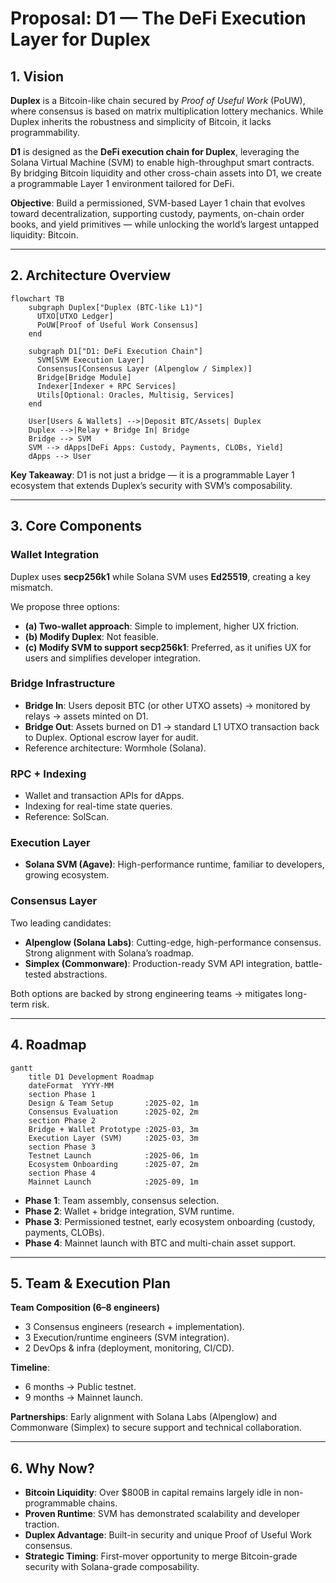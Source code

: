 # Proposal: D1 — The DeFi Execution Layer for Duplex

## 1. Vision

**Duplex** is a Bitcoin-like chain secured by *Proof of Useful Work* (PoUW), where consensus is based on matrix multiplication lottery mechanics. While Duplex inherits the robustness and simplicity of Bitcoin, it lacks programmability.

**D1** is designed as the **DeFi execution chain for Duplex**, leveraging the Solana Virtual Machine (SVM) to enable high-throughput smart contracts. By bridging Bitcoin liquidity and other cross-chain assets into D1, we create a programmable Layer 1 environment tailored for DeFi.

**Objective**: Build a permissioned, SVM-based Layer 1 chain that evolves toward decentralization, supporting custody, payments, on-chain order books, and yield primitives — while unlocking the world’s largest untapped liquidity: Bitcoin.

---

## 2. Architecture Overview

```mermaid
flowchart TB
    subgraph Duplex["Duplex (BTC-like L1)"]
      UTXO[UTXO Ledger]
      PoUW[Proof of Useful Work Consensus]
    end

    subgraph D1["D1: DeFi Execution Chain"]
      SVM[SVM Execution Layer]
      Consensus[Consensus Layer (Alpenglow / Simplex)]
      Bridge[Bridge Module]
      Indexer[Indexer + RPC Services]
      Utils[Optional: Oracles, Multisig, Services]
    end

    User[Users & Wallets] -->|Deposit BTC/Assets| Duplex
    Duplex -->|Relay + Bridge In| Bridge
    Bridge --> SVM
    SVM --> dApps[DeFi Apps: Custody, Payments, CLOBs, Yield]
    dApps --> User
```

**Key Takeaway**: D1 is not just a bridge — it is a programmable Layer 1 ecosystem that extends Duplex’s security with SVM’s composability.

---

## 3. Core Components

### Wallet Integration

Duplex uses **secp256k1** while Solana SVM uses **Ed25519**, creating a key mismatch.

We propose three options:

* **(a) Two-wallet approach**: Simple to implement, higher UX friction.
* **(b) Modify Duplex**: Not feasible.
* **(c) Modify SVM to support secp256k1**: Preferred, as it unifies UX for users and simplifies developer integration.

### Bridge Infrastructure

* **Bridge In**: Users deposit BTC (or other UTXO assets) → monitored by relays → assets minted on D1.
* **Bridge Out**: Assets burned on D1 → standard L1 UTXO transaction back to Duplex. Optional escrow layer for audit.
* Reference architecture: Wormhole (Solana).

### RPC + Indexing

* Wallet and transaction APIs for dApps.
* Indexing for real-time state queries.
* Reference: SolScan.

### Execution Layer

* **Solana SVM (Agave)**: High-performance runtime, familiar to developers, growing ecosystem.

### Consensus Layer

Two leading candidates:

* **Alpenglow (Solana Labs)**: Cutting-edge, high-performance consensus. Strong alignment with Solana’s roadmap.
* **Simplex (Commonware)**: Production-ready SVM API integration, battle-tested abstractions.

Both options are backed by strong engineering teams → mitigates long-term risk.

---

## 4. Roadmap

```mermaid
gantt
    title D1 Development Roadmap
    dateFormat  YYYY-MM
    section Phase 1
    Design & Team Setup       :2025-02, 1m
    Consensus Evaluation      :2025-02, 2m
    section Phase 2
    Bridge + Wallet Prototype :2025-03, 3m
    Execution Layer (SVM)     :2025-03, 3m
    section Phase 3
    Testnet Launch            :2025-06, 1m
    Ecosystem Onboarding      :2025-07, 2m
    section Phase 4
    Mainnet Launch            :2025-09, 1m
```

* **Phase 1**: Team assembly, consensus selection.
* **Phase 2**: Wallet + bridge integration, SVM runtime.
* **Phase 3**: Permissioned testnet, early ecosystem onboarding (custody, payments, CLOBs).
* **Phase 4**: Mainnet launch with BTC and multi-chain asset support.

---

## 5. Team & Execution Plan

**Team Composition (6–8 engineers)**

* 3 Consensus engineers (research + implementation).
* 3 Execution/runtime engineers (SVM integration).
* 2 DevOps & infra (deployment, monitoring, CI/CD).

**Timeline**:

* 6 months → Public testnet.
* 9 months → Mainnet launch.

**Partnerships**: Early alignment with Solana Labs (Alpenglow) and Commonware (Simplex) to secure support and technical collaboration.

---

## 6. Why Now?

* **Bitcoin Liquidity**: Over \$800B in capital remains largely idle in non-programmable chains.
* **Proven Runtime**: SVM has demonstrated scalability and developer traction.
* **Duplex Advantage**: Built-in security and unique Proof of Useful Work consensus.
* **Strategic Timing**: First-mover opportunity to merge Bitcoin-grade security with Solana-grade composability.
